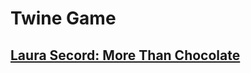 # Twine Game
## [Laura Secord: More Than Chocolate](http://philome.la/TrinaEtmanskie/laura-secord-more-than-chocolate)

